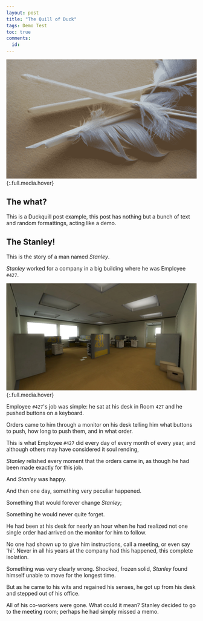 ```yaml
---
layout: post
title: "The Quill of Duck"
tags: Demo Test
toc: true
comments:
  id:
---
```


![Quill](../assets/posts/2023-08-31/quill.png){:.full.media.hover}

## The what?

This is a Duckquill post example, this post has nothing but a bunch of text and random formattings, acting like a demo.

## The Stanley!

This is the story of a man named _Stanley_.

_Stanley_ worked for a company in a big building where he was Employee `#427`.

![The Office](../assets/posts/2023-08-31/The_Office.webp){:.full.media.hover}

Employee `#427`'s job was simple: he sat at his desk in Room `427` and he pushed buttons on a keyboard.

Orders came to him through a monitor on his desk telling him what buttons to push, how long to push them, and in what order.

This is what Employee `#427` did every day of every month of every year, and although others may have considered it soul rending,

_Stanley_ relished every moment that the orders came in, as though he had been made exactly for this job.

And _Stanley_ was happy.

And then one day, something very peculiar happened.

Something that would forever change _Stanley_;

Something he would never quite forget.

He had been at his desk for nearly an hour when he had realized not one single order had arrived on the monitor for him to follow.

No one had shown up to give him instructions, call a meeting, or even say 'hi'. Never in all his years at the company had this happened, this complete isolation.

Something was very clearly wrong. Shocked, frozen solid, _Stanley_ found himself unable to move for the longest time.

But as he came to his wits and regained his senses, he got up from his desk and stepped out of his office.

All of his co-workers were gone. What could it mean? Stanley decided to go to the meeting room; perhaps he had simply missed a memo.
